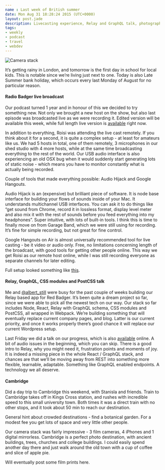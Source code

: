 ```yaml
---
name : Last week of British summer
date: Mon Aug 31 18:28:24 2015 (UTC+0000)
layout: post.jade
description: Livecasting experience, Relay and GraphQL talk, photography trip to Cambridge
tags:
- weekly
- podcast
- travel
- webdev
---
```


<img src="/photos/r2015-08-29-cambridge-camera-stack.jpg" class="featured" alt="Camera stack">

It’s getting rainy in London, and tomorrow is the first day in school for local kids. This is notable since we’re living just next to one. Today is also Late Summer bank holiday, which occurs every last Monday of August for no particular reason.

#### Radio Badger live broadcast

Our podcast turned 1 year and in honour of this we decided to try something new. Not only we brought a new host on the show, but also last episode was broadcasted live as we were recording it. Edited version will be available this week, while full length live version is [available](https://www.youtube.com/watch?v=OT07pbCGEXQ) right now.

In addition to everything, Roisi was attending the live cast remotely. If you think about it for a second, it is quite a complex setup - at least for amateurs like us. We had 5 hosts in total, one of them remotely, 3 microphones in our shed studio with 4 more hosts, while at the same time broadcasting everything to the rest of the world. Our USB audio interface is also experiencing an old OSX bug when it would suddenly start generating lots of static noise - which means you have to monitor constantly what is actually being recorded.

Couple of tools that made everything possible: Audio Hijack and Google Hangouts.

Audio Hijack is an (expensive) but brilliant piece of software. It is node base interface for building your flows of sounds inside of your Mac. It understands multichannel USB interfaces. You can ask it to do things like “get sound from Chrome, record it in lossless format, display level meter and also mix it with the rest of sounds before you feed everything into my headphones”. Super intuitive, with lots of built-in tools. I think this is time to finally move on from Garage Band, which we were still using for recording. It’s fine for simple recording, but not great for fine control.

Google Hangouts on Air is almost universally recommended tool for  live casting - be it video or audio only. Free, no limitations concerning length of the broadcast, with good tools for getting other people online. This way we get Roisi as our remote host online, while I was still recording everyone as separate channels for later editing.

Full setup looked something like [this](https://twitter.com/karismafilms/status/636314627064918016).

#### Relay, GraphQL, CSS modules and PostCSS talk

Me and [@albert_still](https://twitter.com/albert_still) were busy for the past couple of weeks building our Relay based app for Red Badger. It’s been quite a dream project so far, since we were able to pick all the newest tech on our way. Our stack so far includes Node, React, Relay with GraphQL schema, CSS modules and PostCSS, all wrapped in Webpack. We’re building something that will eventually replace current company pages, and blog. Latter is our current priority, and once it works properly there’s good chance it will replace our current Wordpress setup.

Last Friday we did a talk on our progress, which is also [available](https://www.youtube.com/watch?v=sP3n-nht0Xo) online. A bit of audio issues in the beginning, which you can skip. There is a good intro to Relay, why you might need it, frustration points and moments of joy. It is indeed a missing piece in the whole React / GraphQL stack, and chances are that we’ll be moving away from REST into something more flexible, learnable, adaptable. Something like GraphQL enabled endpoints. A technology we all deserve.

#### Cambridge

Did a day trip to Cambridge this weekend, with Stanisla and friends. Train to Cambridge takes off in Kings Cross station, and rushes with incredible speed to this small university town. Both times it was a direct train with no other stops, and it took about 50 min to reach our destination.

General hint about crowded destinations - find a botanical garden. For a modest fee you get lots of space and very little other people.

Our camera stack was fairly impressive - 3 film cameras, 4 iPhones and 1 digital mirrorless. Cambridge is a perfect photo destination, with ancient buildings, trees, churches and college buildings. I could easily spend another day there and just walk around the old town with a cup of coffee and slice of apple pie.

Will eventually post some film prints here.
